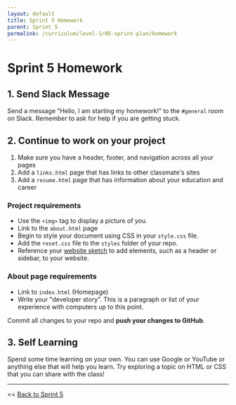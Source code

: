 ```yaml
---
layout: default
title: Sprint 5 Homework
parent: Sprint 5
permalink: /curriculum/level-1/05-sprint-plan/homework
---
```



# Sprint 5 Homework

## 1. Send Slack Message

Send a message “Hello, I am starting my homework!” to the `#general` room on Slack.  Remember to ask for help if you are getting stuck.

## 2. Continue to work on your project

1. Make sure you have a header, footer, and navigation across all your pages
2. Add a `links.html` page that has links to other classmate's sites
3. Add a `resume.html` page that has information about your education and career

### Project requirements

* Use the `<img>` tag to display a picture of you.
* Link to the `about.html` page
* Begin to style your document using CSS in your `style.css` file.
* Add the `reset.css` file to the `styles` folder of your repo.
* Reference your [website sketch](../../modules/using-css-to-style-html) to add elements, such as a header or sidebar, to your website.

### About page requirements

* Link to `index.html` (Homepage)
* Write your "developer story". This is a paragraph or list of your experience with computers up to this point.

Commit all changes to your repo and **push your changes to GitHub**.

## 3. Self Learning

Spend some time learning on your own. You can use Google or YouTube or anything else that will help you learn. Try exploring a topic on HTML or CSS that you can share with the class!

---
<< [Back to Sprint 5](./05-sprint-plan)
